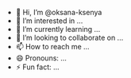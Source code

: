 - 👋 Hi, I’m @oksana-ksenya
- 👀 I’m interested in ...
- 🌱 I’m currently learning ...
- 💞️ I’m looking to collaborate on ...
- 📫 How to reach me ...
- 😄 Pronouns: ...
- ⚡ Fun fact: ...

<!---
oksana-ksenya/oksana-ksenya is a ✨ special ✨ repository because its `README.md` (this file) appears on your GitHub profile.
You can click the Preview link to take a look at your changes.
--->
